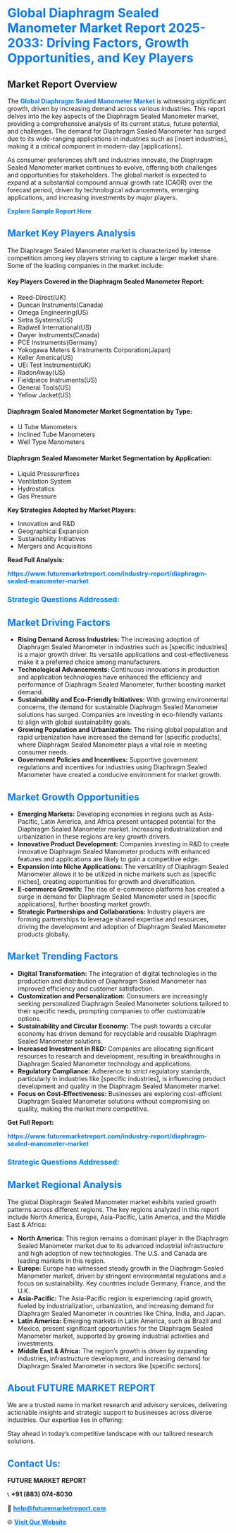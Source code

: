 <h1 style="color: #007BFF;">Global Diaphragm Sealed Manometer Market Report 2025-2033: Driving Factors, Growth Opportunities, and Key Players</h1>

<section id="overview">
<h2>Market Report Overview</h2>
<p>The <a href="https://www.futuremarketreport.com/industry-report/diaphragm-sealed-manometer-market" style="color: #007BFF; text-decoration: none;"><strong>Global Diaphragm Sealed Manometer Market</strong></a> is witnessing significant growth, driven by increasing demand across various industries. This report delves into the key aspects of the Diaphragm Sealed Manometer market, providing a comprehensive analysis of its current status, future potential, and challenges. The demand for Diaphragm Sealed Manometer has surged due to its wide-ranging applications in industries such as [insert industries], making it a critical component in modern-day [applications].</p>
<p>As consumer preferences shift and industries innovate, the Diaphragm Sealed Manometer market continues to evolve, offering both challenges and opportunities for stakeholders. The global market is expected to expand at a substantial compound annual growth rate (CAGR) over the forecast period, driven by technological advancements, emerging applications, and increasing investments by major players.</p>
</section>

<section id="overview">
<p><a href="https://www.futuremarketreport.com/request-sample/reportId=92382" style="color: #007BFF; text-decoration: none;"><strong>Explore Sample Report Here</strong></a></p>
</section>

<section id="key-players">
<h2 style="color: #007BFF;">Market Key Players Analysis</h2>
<p>The Diaphragm Sealed Manometer market is characterized by intense competition among key players striving to capture a larger market share. Some of the leading companies in the market include:</p>
<h4>Key Players Covered in the Diaphragm Sealed Manometer Report:</h4>
<ul><li>Reed-Direct(UK)</li><li>Duncan Instruments(Canada)</li><li>Omega Engineering(US)</li><li>Setra Systems(US)</li><li>Radwell International(US)</li><li>Dwyer Instruments(Canada)</li><li>PCE Instruments(Germany)</li><li>Yokogawa Meters &amp; Instruments Corporation(Japan)</li><li>Keller America(US)</li><li>UEi Test Instruments(UK)</li><li>RadonAway(US)</li><li>Fieldpiece Instruments(US)</li><li>General Tools(US)</li><li>Yellow Jacket(US)</li></ul>
<h4>Diaphragm Sealed Manometer Market Segmentation by Type:</h4>
<ul><li>U Tube Manometers</li><li>Inclined Tube Manometers</li><li>Well Type Manometers</li></ul>

<h4>Diaphragm Sealed Manometer Market Segmentation by Application:</h4>
<ul><li>Liquid Pressurerfices</li><li>Ventilation System</li><li>Hydrostatics</li><li>Gas Pressure</li></ul>
<p><strong>Key Strategies Adopted by Market Players:</strong></p>
<ul>
<li>Innovation and R&D</li>
<li>Geographical Expansion</li>
<li>Sustainability Initiatives</li>
<li>Mergers and Acquisitions</li>
</ul>
</section>

<section>
<p><strong>Read Full Analysis: </strong></p><a href="https://www.futuremarketreport.com/industry-report/diaphragm-sealed-manometer-market" style="color: #007BFF; text-decoration: none;"><strong>https://www.futuremarketreport.com/industry-report/diaphragm-sealed-manometer-market</strong></a>
<h3 style="color: #007BFF;">Strategic Questions Addressed:</h3>
</section>

<section id="driving-factors">
<h2 style="color: #007BFF;">Market Driving Factors</h2>
<ul>
<li><strong>Rising Demand Across Industries:</strong> The increasing adoption of Diaphragm Sealed Manometer in industries such as [specific industries] is a major growth driver. Its versatile applications and cost-effectiveness make it a preferred choice among manufacturers.</li>
<li><strong>Technological Advancements:</strong> Continuous innovations in production and application technologies have enhanced the efficiency and performance of Diaphragm Sealed Manometer, further boosting market demand.</li>
<li><strong>Sustainability and Eco-Friendly Initiatives:</strong> With growing environmental concerns, the demand for sustainable Diaphragm Sealed Manometer solutions has surged. Companies are investing in eco-friendly variants to align with global sustainability goals.</li>
<li><strong>Growing Population and Urbanization:</strong> The rising global population and rapid urbanization have increased the demand for [specific products], where Diaphragm Sealed Manometer plays a vital role in meeting consumer needs.</li>
<li><strong>Government Policies and Incentives:</strong> Supportive government regulations and incentives for industries using Diaphragm Sealed Manometer have created a conducive environment for market growth.</li>
</ul>
</section>

<section id="growth-opportunities">
<h2 style="color: #007BFF;">Market Growth Opportunities</h2>
<ul>
<li><strong>Emerging Markets:</strong> Developing economies in regions such as Asia-Pacific, Latin America, and Africa present untapped potential for the Diaphragm Sealed Manometer market. Increasing industrialization and urbanization in these regions are key growth drivers.</li>
<li><strong>Innovative Product Development:</strong> Companies investing in R&D to create innovative Diaphragm Sealed Manometer products with enhanced features and applications are likely to gain a competitive edge.</li>
<li><strong>Expansion into Niche Applications:</strong> The versatility of Diaphragm Sealed Manometer allows it to be utilized in niche markets such as [specific niches], creating opportunities for growth and diversification.</li>
<li><strong>E-commerce Growth:</strong> The rise of e-commerce platforms has created a surge in demand for Diaphragm Sealed Manometer used in [specific applications], further boosting market growth.</li>
<li><strong>Strategic Partnerships and Collaborations:</strong> Industry players are forming partnerships to leverage shared expertise and resources, driving the development and adoption of Diaphragm Sealed Manometer products globally.</li>
</ul>
</section>

<section id="trending-factors">
<h2 style="color: #007BFF;">Market Trending Factors</h2>
<ul>
<li><strong>Digital Transformation:</strong> The integration of digital technologies in the production and distribution of Diaphragm Sealed Manometer has improved efficiency and customer satisfaction.</li>
<li><strong>Customization and Personalization:</strong> Consumers are increasingly seeking personalized Diaphragm Sealed Manometer solutions tailored to their specific needs, prompting companies to offer customizable options.</li>
<li><strong>Sustainability and Circular Economy:</strong> The push towards a circular economy has driven demand for recyclable and reusable Diaphragm Sealed Manometer solutions.</li>
<li><strong>Increased Investment in R&D:</strong> Companies are allocating significant resources to research and development, resulting in breakthroughs in Diaphragm Sealed Manometer technology and applications.</li>
<li><strong>Regulatory Compliance:</strong> Adherence to strict regulatory standards, particularly in industries like [specific industries], is influencing product development and quality in the Diaphragm Sealed Manometer market.</li>
<li><strong>Focus on Cost-Effectiveness:</strong> Businesses are exploring cost-efficient Diaphragm Sealed Manometer solutions without compromising on quality, making the market more competitive.</li>
</ul>
</section>

<section>
<p><strong>Get Full Report: </strong></p><a href="https://www.futuremarketreport.com/industry-report/diaphragm-sealed-manometer-market" style="color: #007BFF; text-decoration: none;"><strong>https://www.futuremarketreport.com/industry-report/diaphragm-sealed-manometer-market</strong></a>
<h3 style="color: #007BFF;">Strategic Questions Addressed:</h3>
</section>


<section id="regional-analysis">
<h2 style="color: #007BFF;">Market Regional Analysis</h2>
<p>The global Diaphragm Sealed Manometer market exhibits varied growth patterns across different regions. The key regions analyzed in this report include North America, Europe, Asia-Pacific, Latin America, and the Middle East & Africa:</p>
<ul>
<li><strong>North America:</strong> This region remains a dominant player in the Diaphragm Sealed Manometer market due to its advanced industrial infrastructure and high adoption of new technologies. The U.S. and Canada are leading markets in this region.</li>
<li><strong>Europe:</strong> Europe has witnessed steady growth in the Diaphragm Sealed Manometer market, driven by stringent environmental regulations and a focus on sustainability. Key countries include Germany, France, and the U.K.</li>
<li><strong>Asia-Pacific:</strong> The Asia-Pacific region is experiencing rapid growth, fueled by industrialization, urbanization, and increasing demand for Diaphragm Sealed Manometer in countries like China, India, and Japan.</li>
<li><strong>Latin America:</strong> Emerging markets in Latin America, such as Brazil and Mexico, present significant opportunities for the Diaphragm Sealed Manometer market, supported by growing industrial activities and investments.</li>
<li><strong>Middle East & Africa:</strong> The region’s growth is driven by expanding industries, infrastructure development, and increasing demand for Diaphragm Sealed Manometer in sectors like [specific sectors].</li>
</ul>
</section>

<footer>
<h2 style="color: #007BFF;">About FUTURE MARKET REPORT</h2>
<p>We are a trusted name in market research and advisory services, delivering actionable insights and strategic support to businesses across diverse industries. Our expertise lies in offering:</p>

<p>Stay ahead in today’s competitive landscape with our tailored research solutions.</p>

<h2 style="color: #007BFF;">Contact Us:</h2>
<p><strong>FUTURE MARKET REPORT</strong></p>
<p>📞 <strong>+91 (883) 074-8030</strong></p>
<p>📧 <strong><a href="mailto:help@futuremarketreport.com" style="color: #007BFF;">help@futuremarketreport.com</a></strong></p>
<p>🌐 <strong><a href="https://www.futuremarketreport.com/" style="color: #007BFF;">Visit Our Website</a></strong></p>
</footer>